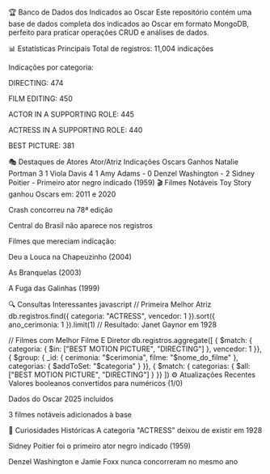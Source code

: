 🏆 Banco de Dados dos Indicados ao Oscar
Este repositório contém uma base de dados completa dos indicados ao Oscar em formato MongoDB, perfeito para praticar operações CRUD e análises de dados.

📊 Estatísticas Principais
Total de registros: 11,004 indicações

Indicações por categoria:

DIRECTING: 474

FILM EDITING: 450

ACTOR IN A SUPPORTING ROLE: 445

ACTRESS IN A SUPPORTING ROLE: 440

BEST PICTURE: 381

🎭 Destaques de Atores
Ator/Atriz	Indicações	Oscars Ganhos
Natalie Portman	3	1
Viola Davis	4	1
Amy Adams	-	0
Denzel Washington	-	2
Sidney Poitier	-	Primeiro ator negro indicado (1959)
🎬 Filmes Notáveis
Toy Story ganhou Oscars em: 2011 e 2020

Crash concorreu na 78ª edição

Central do Brasil não aparece nos registros

Filmes que mereciam indicação:

Deu a Louca na Chapeuzinho (2004)

As Branquelas (2003)

A Fuga das Galinhas (1999)

🔍 Consultas Interessantes
javascript
// Primeira Melhor Atriz
db.registros.find({
  categoria: "ACTRESS",
  vencedor: 1
}).sort({ ano_cerimonia: 1 }).limit(1)
// Resultado: Janet Gaynor em 1928

// Filmes com Melhor Filme E Diretor
db.registros.aggregate([
  { $match: { 
    categoria: { $in: ["BEST MOTION PICTURE", "DIRECTING"] }, 
    vencedor: 1 
  }},
  { $group: { 
    _id: { cerimonia: "$cerimonia", filme: "$nome_do_filme" }, 
    categorias: { $addToSet: "$categoria" } 
  }},
  { $match: { 
    categorias: { $all: ["BEST MOTION PICTURE", "DIRECTING"] } 
  }}
])
⚙️ Atualizações Recentes
Valores booleanos convertidos para numéricos (1/0)

Dados do Oscar 2025 incluídos

3 filmes notáveis adicionados à base

📅 Curiosidades Históricas
A categoria "ACTRESS" deixou de existir em 1928

Sidney Poitier foi o primeiro ator negro indicado (1959)

Denzel Washington e Jamie Foxx nunca concorreram no mesmo ano
